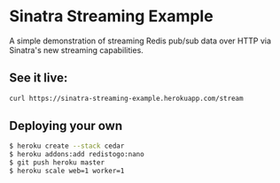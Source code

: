 # Sinatra Streaming Example

A simple demonstration of streaming Redis pub/sub data over HTTP via Sinatra's new streaming capabilities.

## See it live:

```bash
curl https://sinatra-streaming-example.herokuapp.com/stream
```

## Deploying your own

```bash
$ heroku create --stack cedar
$ heroku addons:add redistogo:nano
$ git push heroku master
$ heroku scale web=1 worker=1
```
